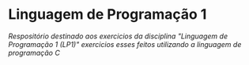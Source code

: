 Linguagem de Programação 1
===
*Respositório destinado aos exercicios da disciplina "Linguagem de Programação 1 (LP1)" exercicios esses feitos utilizando a linguagem de programação C*
